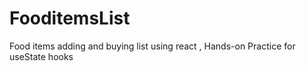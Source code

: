 # FooditemsList
Food items adding and buying list using react , Hands-on Practice for useState hooks
